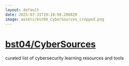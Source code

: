 ```yaml
---
layout: default
date: 2025-07-31T19:10:50.208820
image: assets/bst04_CyberSources_cropped.png
---
```


# [bst04/CyberSources](https://github.com/bst04/CyberSources)

curated list of cybersecurity learning resources and tools
